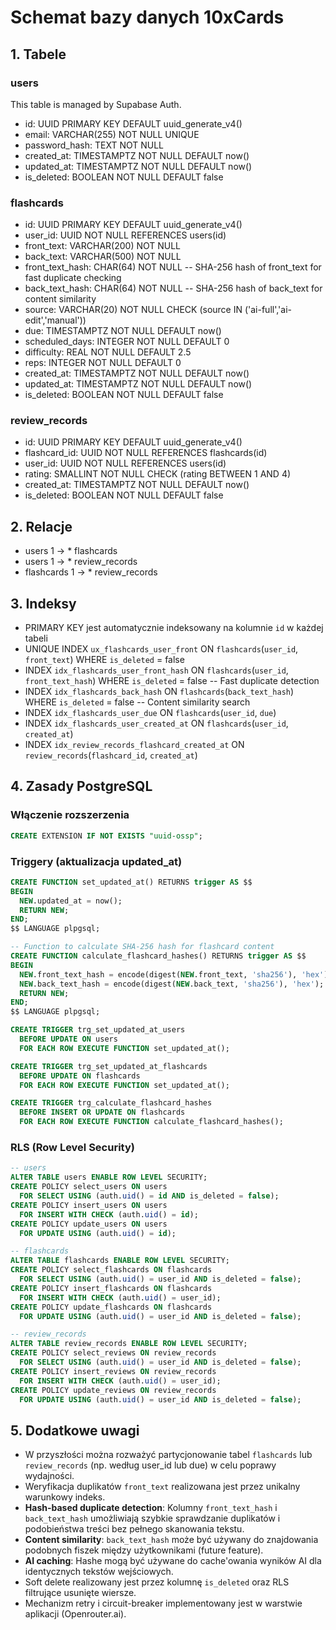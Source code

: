 # Schemat bazy danych 10xCards

## 1. Tabele

### users

This table is managed by Supabase Auth.

- id: UUID PRIMARY KEY DEFAULT uuid_generate_v4()
- email: VARCHAR(255) NOT NULL UNIQUE
- password_hash: TEXT NOT NULL
- created_at: TIMESTAMPTZ NOT NULL DEFAULT now()
- updated_at: TIMESTAMPTZ NOT NULL DEFAULT now()
- is_deleted: BOOLEAN NOT NULL DEFAULT false

### flashcards

- id: UUID PRIMARY KEY DEFAULT uuid_generate_v4()
- user_id: UUID NOT NULL REFERENCES users(id)
- front_text: VARCHAR(200) NOT NULL
- back_text: VARCHAR(500) NOT NULL
- front_text_hash: CHAR(64) NOT NULL -- SHA-256 hash of front_text for fast duplicate checking
- back_text_hash: CHAR(64) NOT NULL -- SHA-256 hash of back_text for content similarity
- source: VARCHAR(20) NOT NULL CHECK (source IN ('ai-full','ai-edit','manual'))
- due: TIMESTAMPTZ NOT NULL DEFAULT now()
- scheduled_days: INTEGER NOT NULL DEFAULT 0
- difficulty: REAL NOT NULL DEFAULT 2.5
- reps: INTEGER NOT NULL DEFAULT 0
- created_at: TIMESTAMPTZ NOT NULL DEFAULT now()
- updated_at: TIMESTAMPTZ NOT NULL DEFAULT now()
- is_deleted: BOOLEAN NOT NULL DEFAULT false

### review_records

- id: UUID PRIMARY KEY DEFAULT uuid_generate_v4()
- flashcard_id: UUID NOT NULL REFERENCES flashcards(id)
- user_id: UUID NOT NULL REFERENCES users(id)
- rating: SMALLINT NOT NULL CHECK (rating BETWEEN 1 AND 4)
- created_at: TIMESTAMPTZ NOT NULL DEFAULT now()
- is_deleted: BOOLEAN NOT NULL DEFAULT false

## 2. Relacje

- users 1 → \* flashcards
- users 1 → \* review_records
- flashcards 1 → \* review_records

## 3. Indeksy

- PRIMARY KEY jest automatycznie indeksowany na kolumnie `id` w każdej tabeli
- UNIQUE INDEX `ux_flashcards_user_front` ON `flashcards`(`user_id`, `front_text`) WHERE `is_deleted` = false
- INDEX `idx_flashcards_user_front_hash` ON `flashcards`(`user_id`, `front_text_hash`) WHERE `is_deleted` = false -- Fast duplicate detection
- INDEX `idx_flashcards_back_hash` ON `flashcards`(`back_text_hash`) WHERE `is_deleted` = false -- Content similarity search
- INDEX `idx_flashcards_user_due` ON `flashcards`(`user_id`, `due`)
- INDEX `idx_flashcards_user_created_at` ON `flashcards`(`user_id`, `created_at`)
- INDEX `idx_review_records_flashcard_created_at` ON `review_records`(`flashcard_id`, `created_at`)

## 4. Zasady PostgreSQL

### Włączenie rozszerzenia

```sql
CREATE EXTENSION IF NOT EXISTS "uuid-ossp";
```

### Triggery (aktualizacja updated_at)

```sql
CREATE FUNCTION set_updated_at() RETURNS trigger AS $$
BEGIN
  NEW.updated_at = now();
  RETURN NEW;
END;
$$ LANGUAGE plpgsql;

-- Function to calculate SHA-256 hash for flashcard content
CREATE FUNCTION calculate_flashcard_hashes() RETURNS trigger AS $$
BEGIN
  NEW.front_text_hash = encode(digest(NEW.front_text, 'sha256'), 'hex');
  NEW.back_text_hash = encode(digest(NEW.back_text, 'sha256'), 'hex');
  RETURN NEW;
END;
$$ LANGUAGE plpgsql;

CREATE TRIGGER trg_set_updated_at_users
  BEFORE UPDATE ON users
  FOR EACH ROW EXECUTE FUNCTION set_updated_at();

CREATE TRIGGER trg_set_updated_at_flashcards
  BEFORE UPDATE ON flashcards
  FOR EACH ROW EXECUTE FUNCTION set_updated_at();

CREATE TRIGGER trg_calculate_flashcard_hashes
  BEFORE INSERT OR UPDATE ON flashcards
  FOR EACH ROW EXECUTE FUNCTION calculate_flashcard_hashes();
```

### RLS (Row Level Security)

```sql
-- users
ALTER TABLE users ENABLE ROW LEVEL SECURITY;
CREATE POLICY select_users ON users
  FOR SELECT USING (auth.uid() = id AND is_deleted = false);
CREATE POLICY insert_users ON users
  FOR INSERT WITH CHECK (auth.uid() = id);
CREATE POLICY update_users ON users
  FOR UPDATE USING (auth.uid() = id);

-- flashcards
ALTER TABLE flashcards ENABLE ROW LEVEL SECURITY;
CREATE POLICY select_flashcards ON flashcards
  FOR SELECT USING (auth.uid() = user_id AND is_deleted = false);
CREATE POLICY insert_flashcards ON flashcards
  FOR INSERT WITH CHECK (auth.uid() = user_id);
CREATE POLICY update_flashcards ON flashcards
  FOR UPDATE USING (auth.uid() = user_id AND is_deleted = false);

-- review_records
ALTER TABLE review_records ENABLE ROW LEVEL SECURITY;
CREATE POLICY select_reviews ON review_records
  FOR SELECT USING (auth.uid() = user_id AND is_deleted = false);
CREATE POLICY insert_reviews ON review_records
  FOR INSERT WITH CHECK (auth.uid() = user_id);
CREATE POLICY update_reviews ON review_records
  FOR UPDATE USING (auth.uid() = user_id AND is_deleted = false);
```

## 5. Dodatkowe uwagi

- W przyszłości można rozważyć partycjonowanie tabel `flashcards` lub `review_records` (np. według user_id lub due) w celu poprawy wydajności.
- Weryfikacja duplikatów `front_text` realizowana jest przez unikalny warunkowy indeks.
- **Hash-based duplicate detection**: Kolumny `front_text_hash` i `back_text_hash` umożliwiają szybkie sprawdzanie duplikatów i podobieństwa treści bez pełnego skanowania tekstu.
- **Content similarity**: `back_text_hash` może być używany do znajdowania podobnych fiszek między użytkownikami (future feature).
- **AI caching**: Hashe mogą być używane do cache'owania wyników AI dla identycznych tekstów wejściowych.
- Soft delete realizowany jest przez kolumnę `is_deleted` oraz RLS filtrujące usunięte wiersze.
- Mechanizm retry i circuit-breaker implementowany jest w warstwie aplikacji (Openrouter.ai).
